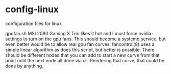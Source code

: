 # config-linux
configuration files for linux

gpufan.sh
MSI 2080 Gaming X Trio likes it hot and I must force nvidia-settings to turn on the gpu fans. This should become a systemd service, but even better would be to allow real gpu fan curves. fancontrol(8) uses a simple linear algorithm as does this script, but better is possible. There should be different nodes that you can add to start a new curve from that point until the next node all done via cli. Rendering that curve, that could be done by anything.
